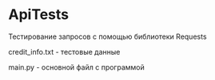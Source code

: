 # ApiTests
Тестирование запросов с помощью библиотеки Requests

credit_info.txt - тестовые данные

main.py - основной файл с программой
